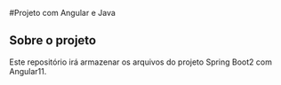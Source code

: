 #Projeto com Angular e Java

## Sobre o projeto
Este repositório irá armazenar os arquivos do projeto Spring Boot2 com Angular11.